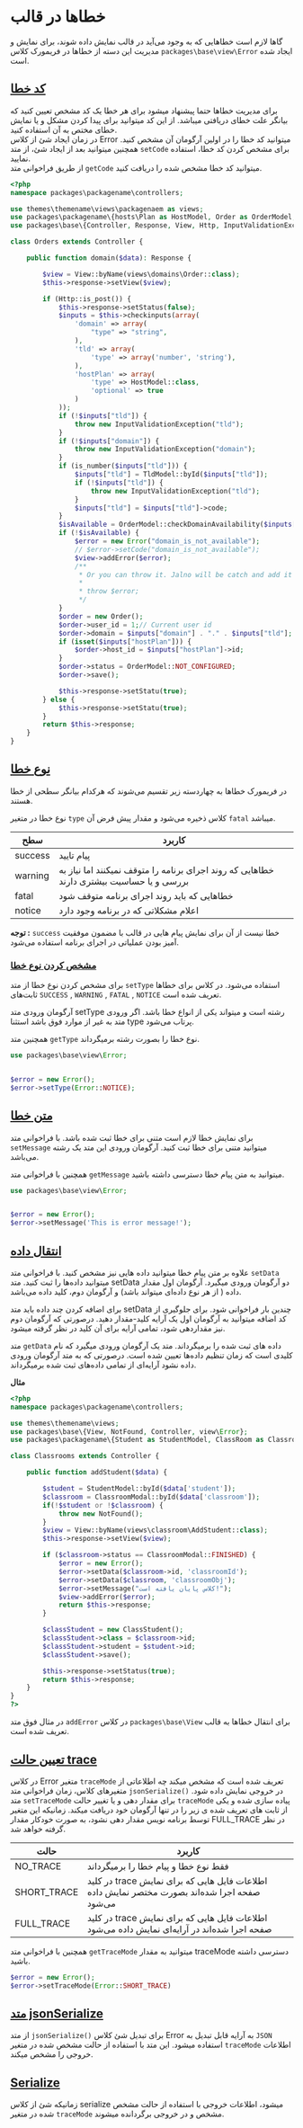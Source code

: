 # خطاها در قالب
گاها لازم است خطاهایی که به وجود می‌آید در قالب نمایش داده شوند، برای نمایش و مدیریت این دسته از خطاها در فریمورک کلاس `packages\base\view\Error` ایجاد شده است.

## [کد خطا ](#error_code)
برای مدیریت خطاها حتما پیشنهاد میشود برای هر خطا یک کد مشخص تعیین کنید که بیانگر علت خطای دریافتی میباشد. از این کد میتوانید برای پیدا کردن مشکل و یا نمایش خطای مختص به آن استفاده کنید.   
در زمان ایجاد شئ از کلاس Error میتوانید کد خطا را در اولین آرگومان آن مشخص کنید. همچنین میتوانید بعد از ایجاد شئ، از متد `setCode`  برای مشخص کردن کد خطا، استفاده نمایید.   
از طریق فراخوانی متد `getCode` میتوانید کد خطا مشخص شده را دریافت کنید.

```php
<?php
namespace packages\packagename\controllers;

use themes\themename\views\packagenaem as views;
use packages\packagename\{hosts\Plan as HostModel, Order as OrderModel, Tld as TldModel};
use packages\base\{Controller, Response, View, Http, InputValidationException, view\Error};

class Orders extends Controller {

	public function domain($data): Response {

		$view = View::byName(views\domains\Order::class);
		$this->response->setView($view);

		if (Http::is_post()) {
			$this->response->setStatus(false);
			$inputs = $this->checkinputs(array(
				'domain' => array(
					"type" => "string",
				),
				'tld' => array(
					'type' => array('number', 'string'),
				),
				'hostPlan' => array(
					'type' => HostModel::class,
					'optional' => true
				)
			));
			if (!$inputs["tld"]) {
				throw new InputValidationException("tld");
			}
			if (!$inputs["domain"]) {
				throw new InputValidationException("domain");
			}
			if (is_number($inputs["tld"])) {
				$inputs["tld"] = TldModel::byId($inputs["tld"]);
				if (!$inputs["tld"]) {
					throw new InputValidationException("tld");
				}
				$inputs["tld"] = $inputs["tld"]->code;
			}
            $isAvailable = OrderModel::checkDomainAvailability($inputs["domain"] . "." . $inputs["tld"]);
            if (!$isAvailable) {
                $error = new Error("domain_is_not_available");
                // $error->setCode("domain_is_not_available");
                $view->addError($error);
                /**
                 * Or you can throw it. Jalno will be catch and add it to view errors automatically
                 * 
                 * throw $error;
                 */
            }
            $order = new Order();
            $order->user_id = 1;// Current user id
            $order->domain = $inputs["domain"] . "." . $inputs["tld"];
            if (isset($inputs["hostPlan"])) {
                $order->host_id = $inputs["hostPlan"]->id;
            }
            $order->status = OrderModel::NOT_CONFIGURED;
            $order->save();

			$this->response->setStatu(true);
		} else {
			$this->response->setStatu(true);
		}
		return $this->response;
	}
}
```

## [نوع خطا](#error_type)
در فریمورک خطاها به چهاردسته زیر تقسیم می‌شوند که هرکدام بیانگر سطحی از خطا هستند. 

نوع خطا در متغیر `type` کلاس ذخیره می‌شود و مقدار پیش فرض آن `fatal` میباشد.

| سطح   | کاربرد									  |
| ----- | ------------------------------------------- |
| success | پیام تایید					   |
| warning  | خطاهایی که روند اجرای برنامه را متوقف نمیکنند اما نیاز به بررسی و یا حساسیت بیشتری دارند   |
| fatal  | خطاهایی که باید روند اجرای برنامه متوقف شود	|
| notice | اعلام مشکلاتی که در برنامه وجود دارد  |

**توجه :** `success` خطا نیست از آن برای نمایش پیام هایی در قالب با مضمون موفقیت آمیز بودن عملیاتی در اجرای برنامه استفاده می‌شود.

### [مشخص کردن نوع خطا](#set_type) 
برای مشخص کردن نوع خطا از متد `setType` استفاده می‌شود.
در کلاس برای خطاها ثابت‌های `SUCCESS` , `WARNING` , `FATAL` , `NOTICE` تعریف شده است.

آرگومان ورودی متد setType رشته است و میتواند یکی از انواع خطا باشد. 
اگر ورودی متد به غیر از موارد فوق باشد استثنا type پرتاب می‌شود. 

همچنین متد `getType` نوع خطا را بصورت رشته برمیگرداند.

```php
use packages\base\view\Error;


$error = new Error();
$error->setType(Error::NOTICE);
```

## [متن خطا](#error_text)
برای نمایش خطا لازم است متنی برای خطا ثبت شده باشد. با فراخوانی متد `setMessage` میتوانید متنی برای خطا ثبت کنید. آرگومان ورودی این متد یک رشته می‌باشد.

همچنین با فراخوانی متد `getMessage` میتوانید به متن پیام خطا دسترسی داشته باشید.

```php
use packages\base\view\Error;


$error = new Error();
$error->setMessage('This is error message!');
```

## [انتقال داده](#set_data)
علاوه بر متن پیام خطا میتوانید داده هایی نیز مشخص کنید. با فراخوانی متد `setData` میتوانید داده‌ها را ثبت کنید. 
متد setData دو آرگومان ورودی میگیرد. آرگومان اول مقدار داده ( از هر نوع داده‌ای میتواند باشد) و آرگومان دوم، کلید داده می‌باشد.

 برای اضافه کردن چند داده باید متد setData چندین بار فراخوانی شود. برای جلوگیری از کد اضافه میتوانید به آرگومان اول یک آرایه کلید-مقدار دهید.
درصورتی که آرگومان دوم نیز مقداردهی شود، تمامی آرایه برای آن کلید در نظر گرفته میشود.

متد `getData` داده های ثبت شده را برمیگرداند. متد یک آرگومان ورودی میگیرد که نام کلیدی است که زمان تنظیم داده‌ها تعیین شده است. درصورتی که به متد آرگومان ورودی داده نشود آرایه‌ای از تمامی داده‌های ثبت شده برمیگرداند.


**مثال**
```php
<?php
namespace packages\packagename\controllers;

use themes\themename\views;
use packages\base\{View, NotFound, Controller, view\Error};
use packages\packagename\{Student as StudentModel, ClassRoom as ClassroomModal, ClassStudent};

class Classrooms extends Controller {

	public function addStudent($data) {

		$student = StudentModel::byId($data['student']);
		$classroom = ClassroomModal::byId($data['classroom']);
		if(!$student or !$classroom) {
			throw new NotFound();
		}
		$view = View::byName(views\classroom\AddStudent::class);
		$this->response->setView($view);

		if ($classroom->status == ClassroomModal::FINISHED) {
			$error = new Error();
			$error->setData($classroom->id, 'classroomId');
			$error->setData($classroom, 'classroomObj');
			$error->setMessage("کلاس پایان یافته است!");
			$view->addError($error);
			return $this->response;
		}

		$classStudent = new ClassStudent();
		$classStudent->class = $classroom->id;
		$classStudent->student = $student->id;
		$classStudent->save();

		$this->response->setStatus(true);
		return $this->response;
	}
}
?>
```
در مثال فوق متد `addError` در کلاس `packages\base\View` برای انتقال خطاها به قالب تعریف شده است.

## [تعیین حالت trace](#trace_mode) 
در کلاس Error متغیر `traceMode` تعریف شده است که مشخص میکند چه اطلاعاتی از متغیرهای کلاس، زمان فراخوانی متد `jsonSerialize()` در خروجی نمایش داده شود.
متد `setTraceMode` برای مقدار دهی و یا تغییر حالت `traceMode` پیاده سازی شده و یکی از ثابت های تعریف شده ی زیر را در تنها آرگومان خود دریافت میکند. زمانیکه این متغیر توسط برنامه نویس مقدار دهی نشود، به صورت خودکار مقدار FULL_TRACE در نظر گرفته خواهد شد.

| حالت   | کاربرد									  |
| ----- | ------------------------------------------- |
| <span class="display-block ltr">NO_TRACE</span> | فقط نوع خطا و پیام خطا را برمیگرداند				   |
| <span class="display-block ltr">SHORT_TRACE</span>  | در کلید trace اطلاعات فایل هایی که برای نمایش صفحه اجرا شده‌اند بصورت مختصر نمایش داده می‌شود   |
| <span class="display-block ltr">FULL_TRACE</span>  | در کلید trace اطلاعات فایل هایی که برای نمایش صفحه اجرا شده‌اند در آرایه‌ای نمایش داده می‌شود	|
همچنین با فراخوانی متد `getTraceMode` میتوانید  به مقدار traceMode دسترسی داشته باشید.

```php
$error = new Error();
$error->setTraceMode(Error::SHORT_TRACE)
```

## [متد jsonSerialize](#json_serialize)
از متد `jsonSerialize()` برای تبدیل شئ کلاس Error به آرایه قابل تبدیل به `JSON` استفاده میشود. این متد با استفاده از حالت مشخص شده در متغیر `traceMode` اطلاعات خروجی را مشخص میکند. 

## [Serialize](#serialize)
زمانیکه شئ از کلاس serialize میشود، اطلاعات خروجی با استفاده از حالت مشخص شده در متغیر `traceMode` مشخص و در خروجی برگردانده میشوند.